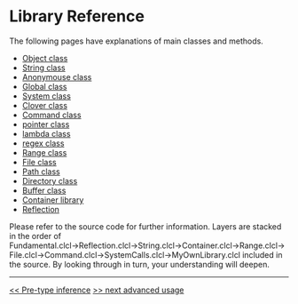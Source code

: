 # Library Reference

The following pages have explanations of main classes and methods.

* [Object class](object-en)
* [String class](string-en)
* [Anonymouse class](anonymous-en)
* [Global class](global-en)
* [System class](system-en)
* [Clover class](clover-en)
* [Command class](command-en)
* [pointer class](pointer-en)
* [lambda class](lambda-en)
* [regex class](regex-en)
* [Range class](Range-en)
* [File class](file-en)
* [Path class](path-en)
* [Directory class](directory-en)
* [Buffer class](buffer-en)
* [Container library](collection-en)
* [Reflection](reflection)

Please refer to the source code for further information.
Layers are stacked in the order of Fundamental.clcl→Reflection.clcl→String.clcl→Container.clcl→Range.clcl→File.clcl→Command.clcl→SystemCalls.clcl→MyOwnLibrary.clcl included in the source. By looking through in turn, your understanding will deepen.

----

[<< Pre-type inference](typing-en) [>> next advanced usage](usage2-en)
